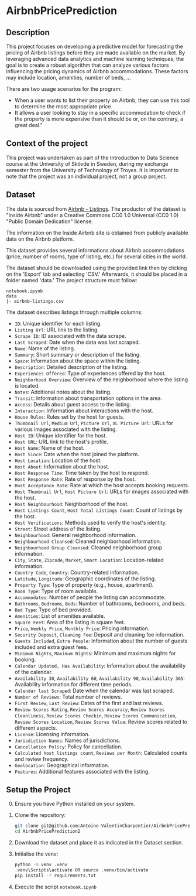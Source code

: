 # AirbnbPricePrediction

## Description
This project focuses on developing a predictive model for forecasting the pricing of Airbnb listings before they are made available on the market. By leveraging advanced data analytics and machine learning techniques, the goal is to create a robust algorithm that can analyze various factors influencing the pricing dynamics of Airbnb accommodations. These factors may include location, amenities, number of beds, ... 

There are two usage scenarios for the program:
- When a user wants to list their property on Airbnb, they can use this tool to determine the most appropriate price.
- It allows a user looking to stay in a specific accommodation to check if the property is more expensive than it should be or, on the contrary, a great deal."

## Context of the project

This project was undertaken as part of the Introduction to Data Science course at the University of Skövde in Sweden, during my exchange semester from the University of Technology of Troyes. It is important to note that the project was an individual project, not a group project.

## Dataset

The data is sourced from [Airbnb - Listings](https://public.opendatasoft.com/explore/dataset/airbnb-listings/).
The productor of the dataset is "Inside Airbnb" under a Creative Commons CC0 1.0 Universal (CC0 1.0) "Public Domain Dedication" license.

The information on the Inside Airbnb site is obtained from publicly available data on the Airbnb platform.

This dataset provides several informations about Airbnb accommodations (price, number of rooms, type of listing, etc.) for several cities in the world. 

The dataset should be downloaded using the provided link then by clicking on the 'Export' tab and selecting 'CSV.' Afterwards, it should be placed in a folder named 'data.' The project structure must follow:
```
notebook.ipynb
data
|- airbnb-listings.csv
```

The dataset describes listings through multiple columns:
- ``ID``: Unique identifier for each listing.
- ``Listing Url``: URL link to the listing.
- ``Scrape ID``: ID associated with the data scrape.
- ``Last Scraped``: Date when the data was last scraped.
- ``Name``: Name of the listing.
- ``Summary``: Short summary or description of the listing.
- ``Space``: Information about the space within the listing.
- ``Description``: Detailed description of the listing.
- ``Experiences Offered``: Type of experiences offered by the host.
- ``Neighborhood Overview``: Overview of the neighborhood where the listing is located.
- ``Notes``: Additional notes about the listing.
- ``Transit``: Information about transportation options in the area.
- ``Access``: Details about guest access to the listing.
- ``Interaction``: Information about interactions with the host.
- ``House Rules``: Rules set by the host for guests.
- ``Thumbnail Url``, ``Medium Url``, ``Picture Url``, ``XL Picture Url``: URLs for various images associated with the listing.
- ``Host ID``: Unique identifier for the host.
- ``Host URL``: URL link to the host's profile.
- ``Host Name``: Name of the host.
- ``Host Since``: Date when the host joined the platform.
- ``Host Location``: Location of the host.
- ``Host About``: Information about the host.
- ``Host Response Time``: Time taken by the host to respond.
- ``Host Response Rate``: Rate of response by the host.
- ``Host Acceptance Rate``: Rate at which the host accepts booking requests.
- ``Host Thumbnail Url``, ``Host Picture Url``: URLs for images associated with the host.
- ``Host Neighbourhood``: Neighborhood of the host.
- ``Host Listings Count``, ``Host Total Listings Count``: Count of listings by the host.
- ``Host Verifications``: Methods used to verify the host's identity.
- ``Street``: Street address of the listing.
- ``Neighbourhood``: General neighborhood information.
- ``Neighbourhood Cleansed``: Cleaned neighborhood information.
- ``Neighbourhood Group Cleansed``: Cleaned neighborhood group information.
- ``City``, ``State``, ``Zipcode``, ``Market``, ``Smart Location``: Location-related information.
- ``Country Code``, ``Country``: Country-related information.
- ``Latitude``, ``Longitude``: Geographic coordinates of the listing.
- ``Property Type``: Type of property (e.g., house, apartment).
- ``Room Type``: Type of room available.
- ``Accommodates``: Number of people the listing can accommodate.
- ``Bathrooms``, ``Bedrooms``, ``Beds``: Number of bathrooms, bedrooms, and beds.
- ``Bed Type``: Type of bed provided.
- ``Amenities``: List of amenities available.
- ``Square Feet``: Area of the listing in square feet.
- ``Price``, ``Weekly Price``, ``Monthly Price``: Pricing information.
- ``Security Deposit``, ``Cleaning Fee``: Deposit and cleaning fee information.
- ``Guests Included``, ``Extra People``: Information about the number of guests included and extra guest fees.
- ``Minimum Nights``, ``Maximum Nights``: Minimum and maximum nights for booking.
- ``Calendar Updated, Has Availability``: Information about the availability of the calendar.
- ``Availability 30``, ``Availability 60``, ``Availability 90``, ``Availability 365``: Availability information for different time periods.
- ``Calendar last Scraped``: Date when the calendar was last scraped.
- ``Number of Reviews``: Total number of reviews.
- ``First Review``, ``Last Review``: Dates of the first and last reviews.
- ``Review Scores Rating``, ``Review Scores Accuracy``, ``Review Scores Cleanliness``, ``Review Scores Checkin``, ``Review Scores Communication``, ``Review Scores Location``, ``Review Scores Value``: Review scores related to different aspects.
- ``License``: Licensing information.
- ``Jurisdiction Names``: Names of jurisdictions.
- ``Cancellation Policy``: Policy for cancellation.
- ``Calculated host listings count``, ``Reviews per Month``: Calculated counts and review frequency.
- ``Geolocation``: Geographical information.
- ``Features``: Additional features associated with the listing.

## Setup the Project
0. Ensure you have Python installed on your system. 

1. Clone the repository:
    ```bash
    git clone git@github.com:Antoine-ValentinCharpentier/AirbnbPricePrediction2.git
    cd AirbnbPricePrediction2
    ```

2. Download the dataset and place it as indicated in the Dataset section.
    
3. Initialise the venv:
    ```bash
    python -m venv .venv
    .venv\Scripts\activate OR source .venv/bin/activate
    pip install -r requirements.txt
    ```

4. Execute the script ``notebook.ipynb``

